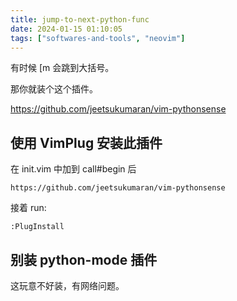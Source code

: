 ```yaml
---
title: jump-to-next-python-func
date: 2024-01-15 01:10:05
tags: ["softwares-and-tools", "neovim"]
---
```

有时候 [m 会跳到大括号。

那你就装个这个插件。

https://github.com/jeetsukumaran/vim-pythonsense

## 使用 VimPlug 安装此插件

在 init.vim 中加到 call#begin 后

```
https://github.com/jeetsukumaran/vim-pythonsense
```

接着 run:

```
:PlugInstall
```

## 别装 python-mode 插件

这玩意不好装，有网络问题。

